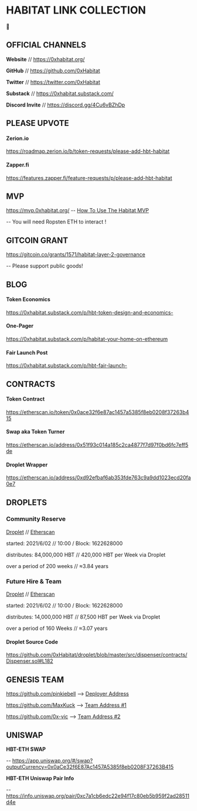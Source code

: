 # HABITAT LINK COLLECTION 
:seedling:

## OFFICIAL CHANNELS
**Website** // https://0xhabitat.org/

**GitHub** // https://github.com/0xHabitat

**Twitter** // https://twitter.com/0xHabitat

**Substack** // https://0xhabitat.substack.com/

**Discord Invite** // https://discord.gg/4Cu6vBZhDp

## PLEASE UPVOTE
#### Zerion.io
https://roadmap.zerion.io/b/token-requests/please-add-hbt-habitat
#### Zapper.fi
https://features.zapper.fi/feature-requests/p/please-add-hbt-habitat

## MVP
https://mvp.0xhabitat.org/ -- [How To Use The Habitat MVP](https://0xhabitat.substack.com/p/how-to-use-the-habitat-mvp)

-- You will need Ropsten ETH to interact !

## GITCOIN GRANT
https://gitcoin.co/grants/1571/habitat-layer-2-governance

-- Please support public goods!

## BLOG
#### Token Economics
https://0xhabitat.substack.com/p/hbt-token-design-and-economics-
#### One-Pager
https://0xhabitat.substack.com/p/habitat-your-home-on-ethereum
#### Fair Launch Post
https://0xhabitat.substack.com/p/hbt-fair-launch-

## CONTRACTS
#### Token Contract
https://etherscan.io/token/0x0ace32f6e87ac1457a5385f8eb0208f37263b415
#### Swap aka Token Turner
https://etherscan.io/address/0x51f93c014a185c2ca4877f7d97f0bd6fc7eff5de
#### Droplet Wrapper
https://etherscan.io/address/0xd92efbaf6ab353fde763c9a9dd1023ecd20fa0e7

## DROPLETS
### Community Reserve
[Droplet](https://droplet.0xhabitat.org/overview/#0x1822C9f88b18C1C2324Ae9ac0ad228aA68c56317) // [Etherscan](https://etherscan.io/address/0x1822c9f88b18c1c2324ae9ac0ad228aa68c56317)

started: 2021/6/02 // 10:00 / Block: 1622628000

distributes: 84,000,000 HBT // 420,000 HBT per Week via Droplet

over a period of 200 weeks // ≈3.84 years

### Future Hire & Team
[Droplet](https://droplet.0xhabitat.org/overview/#0x4498d2F48eB2D7473c30ec3B010B8c4CE69417Fb) // [Etherscan](https://etherscan.io/address/0x4498d2f48eb2d7473c30ec3b010b8c4ce69417fb)

started: 2021/6/02 // 10:00 / Block: 1622628000

distributes: 14,000,000 HBT // 87,500 HBT per Week via Droplet

over a period of 160 Weeks // ≈3.07 years

#### Droplet Source Code
https://github.com/0xHabitat/droplet/blob/master/src/dispenser/contracts/Dispenser.sol#L182

## GENESIS TEAM
https://github.com/pinkiebell 
--> [Deployer Address](https://etherscan.io/address/0xDF708717070981a8097912318C722F19eEFb3BEf)

https://github.com/MaxKuck
--> [Team Address #1](https://etherscan.io/address/0x0B5A2A20ed3773aA33274F6684E97810338c09cB)

https://github.com/0x-vic
--> [Team Address #2](https://etherscan.io/address/0x3336318C7Cd22D0A32477235637F779E7071459B)

## UNISWAP
**HBT-ETH SWAP**

-- https://app.uniswap.org/#/swap?outputCurrency=0x0aCe32f6E87Ac1457A5385f8eb0208F37263B415

**HBT-ETH Uniswap Pair Info**

-- https://info.uniswap.org/pair/0xc7a1cb6edc22e94f17c80eb5b959f2ad28511d4e
